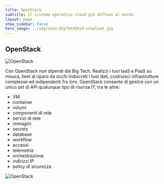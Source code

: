```yaml
---
title: OpenStack
subtitle: Il sistema operativo cloud più diffuso al mondo.
layout: page
show_sidebar: false
hero_image: ../img/nasa-Q1p7bh3SHj8-unsplash.jpg
---
```

## OpenStack
<!-- ![OpenStack logo]({{ 'openstack-logo-vertical' | append: '.svg' | prepend: '/img/' | prepend: site.baseurl }}) -->
<img src="{{ 'openstack-logo-vertical' | append: '.svg' | prepend: '/img/' | prepend: site.baseurl }}" alt="OpenStack" class="img-responsive" style="max-width: 40%">  

Con OpenStack non dipendi dai Big Tech. Realizzi i tuoi IaaS e PaaS su misura, tieni al riparo da occhi indiscreti i tuoi dati, costruisci infrastrutture complesse ed indipendenti fra loro.
OpenStack consente di gestire con un unico set di API qualunque tipo di risorsa IT, tra le altre:
* VM
* container
* volumi
* componenti di rete
* servizi di rete
* immagini
* secrets
* database
* workflow
* accessi
* telemetria
* orchestrazione
* indirizzi IP
* policy di sicurezza  

<img src="{{ 'openstack_orchestration' | append: '.png' | prepend: '/img/openstack/' | prepend: site.baseurl }}" alt="OpenStack" class="img-responsive" style="max-width: 40%">
<!--![OpenStack Orchestration]({{ 'openstack_orchestration' | append: '.png' | prepend: '/img/openstack/' | prepend: site.baseurl }}) -->
